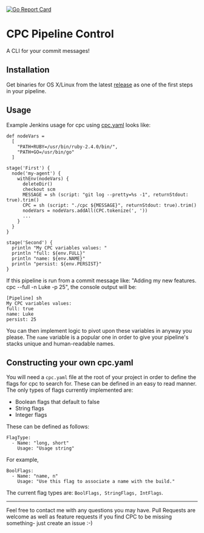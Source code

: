 [![Go Report Card](https://goreportcard.com/badge/github.com/lukehobbs/cpc)](https://goreportcard.com/report/github.com/lukehobbs/cpc)

# CPC Pipeline Control

A CLI for your commit messages!

## Installation
Get binaries for OS X/Linux from the latest [release](https://github.com/lukehobbs/cpc/releases/latest) as one of the first steps in your pipeline.

## Usage
Example Jenkins usage for cpc using [cpc.yaml](./cpc.yaml) looks like:

```
def nodeVars =
  [
    "PATH+RUBY=/usr/bin/ruby-2.4.0/bin/",
    "PATH+GO=/usr/bin/go"
  ]

stage('First') {
  node('my-agent') {
    withEnv(nodeVars) {
      deleteDir()
      checkout scm
      MESSAGE = sh (script: "git log --pretty=%s -1", returnStdout: true).trim()
      CPC = sh (script: "./cpc ${MESSAGE}", returnStdout: true).trim()
      nodeVars = nodeVars.addAll(CPC.tokenize(', '))
      ...
    }
  }
}

stage('Second') {
  println "My CPC variables values: "
  println "full: ${env.FULL}"
  println "name: ${env.NAME}"
  println "persist: ${env.PERSIST}"
}
```

If this pipeline is run from a commit message like: "Adding my new features. cpc --full -n Luke -p 25", the console output will be:

```
[Pipeline] sh
My CPC variables values:
full: true
name: Luke
persist: 25
```

You can then implement logic to pivot upon these variables in anyway you please. The `name` variable is a popular one in order to give your pipeline's stacks unique and human-readable names.

## Constructing your own cpc.yaml

You will need a `cpc.yaml` file at the root of your project in order to define the flags for cpc to search for. These can be defined in an easy to read manner. The only types of flags currently implemented are:

- Boolean flags that default to false
- String flags
- Integer flags

These can be defined as follows:

```
FlagType:
  - Name: "long, short"
    Usage: "Usage string"
```

For example,

```
BoolFlags:
  - Name: "name, n"
    Usage: "Use this flag to associate a name with the build."
```

The current flag types are: `BoolFlags, StringFlags, IntFlags`.

----------

Feel free to contact me with any questions you may have. Pull Requests are welcome as well as feature requests if you find CPC to be missing something- just create an issue :-)
